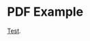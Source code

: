 
<meta name="apple-mobile-web-app-capable" content="yes">
<meta name="apple-mobile-web-app-status-bar-style" content="black">
<meta name="format-detection" content="telephone=no">
<meta name = "viewport" content = "width = device-width">
<meta name = "viewport" content = "initial-scale = 1.0">
<meta name = "viewport" content = "initial-scale = 2.3, user-scalable = no">
<title>Jschedule</title>
<link rel="apple-touch-icon-precomposed" href="icon.png"/>
<html>
  <head>
    <title>Title of the document</title>
  </head>
  <body>
    <h1>PDF Example</h1>
    <p><a href="/132.pdf">Test</a>.</p>
  </body>
</html>

